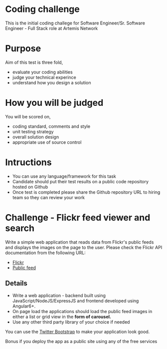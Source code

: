# Coding challenge
This is the initial coding challege for Software Engineer/Sr. Software Engineer - Full Stack role at Artemis Network

# Purpose
Aim of this test is three fold,

- evaluate your coding abilities 
- judge your technical experince
- understand how you design a solution

# How you will be judged
You will be scored on,

- coding standard, comments and style
- unit testing strategy
- overall solution design
- appropriate use of source control

# Intructions

- You can use any language/framework for this task
- Candidate should put their test results on a public code repository hosted on Github
- Once test is completed please share the Github repository URL to hiring team so they can review your work

# Challenge - Flickr feed viewer and search

Write a simple web application that reads data from Flickr's public feeds and displays the images on the page to the user.
Please check the Flickr API documentation from the following URL:

- [Flickr]( http://www.flickr.com/services/feeds/)
- [Public feed](https://api.flickr.com/services/feeds/photos_public.gne)


## Details

- Write a web application - backend built using JavaScript/NodeJS/ExpressJS and frontend developed using Angular6+. 
- On page load the applications should load the public feed images in either a list or grid view in the **form of carousel.**
- Use any other third party library of your choice if needed

You can use the [Twitter Bootstrap](http://getbootstrap.com/) to make your application look good.

Bonus if you deploy the app as a public site using any of the free services
